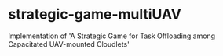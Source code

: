 # strategic-game-multiUAV
Implementation of 'A Strategic Game for Task Offloading among Capacitated UAV-mounted Cloudlets'
